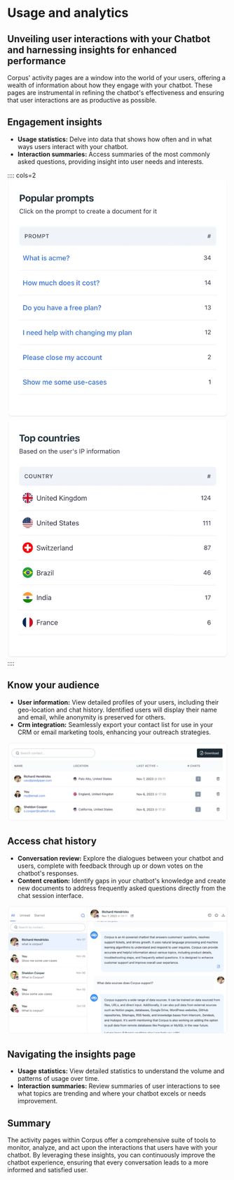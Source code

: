 # Usage and analytics
## Unveiling user interactions with your Chatbot and harnessing insights for enhanced performance

Corpus' activity pages are a window into the world of your users, offering a wealth of information about how they engage with your chatbot. These pages are instrumental in refining the chatbot's effectiveness and ensuring that user interactions are as productive as possible.

## Engagement insights

- **Usage statistics:** Delve into data that shows how often and in what ways users interact with your chatbot.
- **Interaction summaries:** Access summaries of the most commonly asked questions, providing insight into user needs and interests.

:::: cols=2
![Corpus Chat: Insights prompts](../media/insights-prompts.webp)
![Corpus Chat: Insights geo](../media/insights-geo.webp)
::::

## Know your audience

- **User information:** View detailed profiles of your users, including their geo-location and chat history. Identified users will display their name and email, while anonymity is preserved for others.
- **Crm integration:** Seamlessly export your contact list for use in your CRM or email marketing tools, enhancing your outreach strategies.

![Corpus Chat: Contact list](../media/contacts.webp)

## Access chat history

- **Conversation review:** Explore the dialogues between your chatbot and users, complete with feedback through up or down votes on the chatbot's responses.
- **Content creation:** Identify gaps in your chatbot's knowledge and create new documents to address frequently asked questions directly from the chat session interface.

![Corpus Chat: Chat history](../media/history.webp)

## Navigating the insights page

- **Usage statistics:** View detailed statistics to understand the volume and patterns of usage over time.
- **Interaction summaries:** Review summaries of user interactions to see what topics are trending and where your chatbot excels or needs improvement.


## Summary

The activity pages within Corpus offer a comprehensive suite of tools to monitor, analyze, and act upon the interactions that users have with your chatbot. By leveraging these insights, you can continuously improve the chatbot experience, ensuring that every conversation leads to a more informed and satisfied user.
